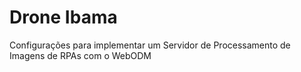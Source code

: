 # Drone Ibama
Configurações para implementar um Servidor de Processamento de Imagens de RPAs com o WebODM
